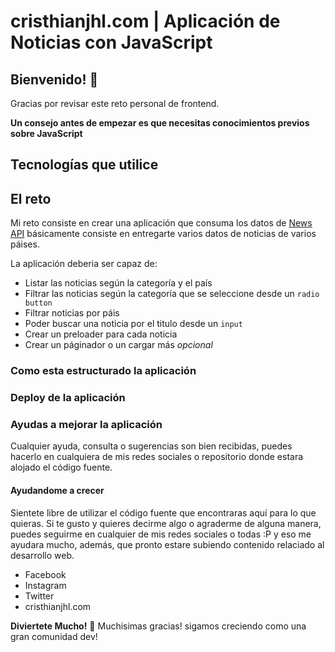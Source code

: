 # cristhianjhl.com | Aplicación de Noticias con JavaScript

## Bienvenido! 👋

Gracias por revisar este reto personal de frontend.

**Un consejo antes de empezar es que necesitas conocimientos previos sobre JavaScript**

## Tecnologías que utilice

## El reto

Mi reto consiste en crear una aplicación que consuma los datos de [News API](https://newsapi.org) básicamente consiste en entregarte varios datos de noticias de varios páises.

La aplicación deberia ser capaz de:

- Listar las noticias según la categoría y el país
- Filtrar las noticias según la categoría que se seleccione desde un `radio button` 
- Filtrar noticias por páis
- Poder buscar una noticia por el titulo desde un `input`
- Crear un preloader para cada noticia
- Crear un páginador o un cargar más *opcional*

### Como esta estructurado la aplicación

### Deploy de la aplicación

### Ayudas a mejorar la aplicación

Cualquier ayuda, consulta o sugerencias son bien recibidas, puedes hacerlo en cualquiera de mis redes sociales o repositorio donde estara alojado el código fuente.

#### Ayudandome a crecer

Sientete libre de utilizar el código fuente que encontraras aquí para lo que quieras. Si te gusto y quieres decirme algo o agraderme de alguna manera, puedes seguirme en cualquier de mis redes sociales o todas :P y eso me ayudara mucho, además, que pronto estare subiendo contenido relaciado al desarrollo web.

- Facebook
- Instagram
- Twitter
- cristhianjhl.com

**Diviertete Mucho!** 🚀
Muchisimas gracias! sigamos creciendo como una gran comunidad dev!